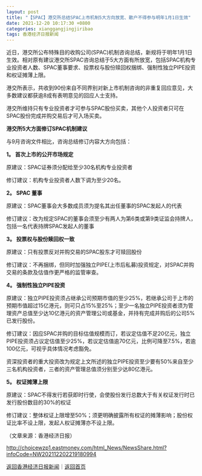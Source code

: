 ```yaml
---
layout: post
title: "【SPAC】港交所总结SPAC上市机制5大方向放宽、散户不得参与明年1月1日生效"
date: 2021-12-20 10:17:30 +0800
categories: xianggangjingjiribao
tags: 香港经济日报新闻
---
```

<p>近日，港交所公布特殊目的收购公司(SPAC)机制咨询总结，新规将于明年1月1日生效。相对原有建议港交所SPAC咨询总结于5大方面有所放宽，包括SPAC机构专业投资者人数、SPAC董事要求、投票权与股份赎回权捆绑、强制性独立PIPE投资和权证摊薄上限。</p>
 <p>港交所表示，共收到90份来自不同界别对新上市机制咨询的非重复回应意见，大多数建议都获逾8成有表明意见的回应人士支持。</p>
 <p>港交所维持只有专业投资者才可参与SPAC股份买卖，其他个人投资者只可在SPAC股份完成并购交易后才可入场买卖。</p>
 <p><strong>港交所5大方面修订SPAC机制建议</strong></p>
 <p>与9月咨询文件相比，咨询总结修订内容大方向包括：</p>
 <p><strong>1。 首次上市的公开市场规定</strong></p>
 <p>原建议：SPAC证券须分配给至少30名机构专业投资者</p>
 <p>修订建议：机构专业投资者人数下调为至少20名。</p>
 <p><strong>2。 SPAC 董事</strong></p>
 <p>原建议：SPAC董事会大多数成员须为提名其出任董事的SPAC发起人的代表</p>
 <p>修订建议：改为规定SPAC的董事会须至少有两人为第6类或第9类证监会持牌人，包括一名代表持牌SPAC发起人的董事</p>
 <p><strong>3。 投票权与股份赎回权一致</strong></p>
 <p>原建议：只有投票反对并购交易的SPAC股东才可赎回股份</p>
 <p>修订建议：不再捆绑，但同时加强独立PIPE(上市后私募)投资规定，对SPAC并购交易的条款及估值作更严格的监管审查。</p>
 <p><strong>4。 强制性独立PIPE投资</strong></p>
 <p>原建议：独立PIPE投资须占继承公司预期市值的至少25%，若继承公司于上市的预期市值超过15亿港元，则可只占15%至25%；至少一名独立PIPE投资者须为管理资产总值至少达10亿港元的资产管理公司或基金，并持有完成并购后的公司5%已发行股份。</p>
 <p>修订建议：因应SPAC并购的目标估值规模而订，若议定估值不足20亿元，独立PIPE投资须占议定估值至少25%，若议定估值逾70亿元，比例可降至7.5%，若逾100亿元，可视乎具体情况考虑豁免。</p>
 <p>资深投资者的重大投资改为规定上文所述的独立PIPE投资至少要有50%来自至少三名机构投资者，三者的资产管理总值须分别至少达80亿港元。</p>
 <p><strong>5。 权证摊薄上限</strong></p>
 <p>原建议：SPAC不得发行若获即时行使，会使股份发行总数大于有关权证发行时已发行股份数目的30%的权证</p>
 <p>修订建议：整体权证上限增至50%；须更明确披露所有权证的摊薄影响；股份权证比率不设上限，发起人权证摊薄亦不设上限。</p><p class="em_media">（文章来源：香港经济日报）</p>

<http://choicewzp1.eastmoney.com/html_News/NewsShare.html?infoCode=NW202112202219180994>

[返回香港经济日报新闻](//finews.withounder.com/category/xianggangjingjiribao.html)｜[返回首页](//finews.withounder.com/)